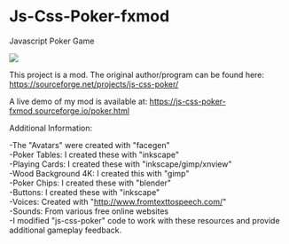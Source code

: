 # Js-Css-Poker-fxmod
Javascript Poker Game

<img src="https://i.imgur.com/LQLlpl1.png">

This project is a mod. The original author/program can be found here: https://sourceforge.net/projects/js-css-poker/

A live demo of my mod is available at: https://js-css-poker-fxmod.sourceforge.io/poker.html

Additional Information: 

-The "Avatars" were created with "facegen"<br>
-Poker Tables: I created  these with "inkscape"<br>
-Playing Cards: I created these with "inkscape/gimp/xnview"<br>
-Wood Background 4K: I created this with "gimp"<br>
-Poker Chips: I created these with "blender" <br>
-Buttons: I created these with "inkscape"<br>
-Voices: Created with "http://www.fromtexttospeech.com/" <br>
-Sounds: From various free online websites<br>
-I modified "js-css-poker" code to work with these resources and provide additional gameplay feedback.<br>
